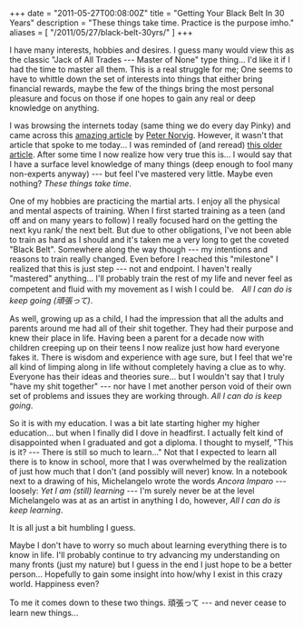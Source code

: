 +++
date = "2011-05-27T00:08:00Z"
title = "Getting Your Black Belt In 30 Years"
description = "These things take time. Practice is the purpose imho."
aliases = [
  "/2011/05/27/black-belt-30yrs/"
]
+++

I have many interests, hobbies and desires. I guess many would view this as the classic "Jack of All Trades --- Master of None" type thing... I'd like it if I had the time to master all them. This is a real struggle for me; One seems to have to whittle down the set of interests into things that either bring financial rewards, maybe the few of the things bring the most personal pleasure and focus on those if one hopes to gain any real or deep knowledge on anything.

I was browsing the internets today (same thing we do every day Pinky) and came across this [amazing article](http://norvig.com/chomsky.html) by [Peter Norvig](http://en.wikipedia.org/wiki/Peter_Norvig). However, it wasn't that article that spoke to me today... I was reminded of (and reread) [this older article](http://norvig.com/21-days.html). After some time I now realize how very true this is... I would say that I have a surface level knowledge of many things (deep enough to fool many non-experts anyway) --- but feel I've mastered very little. Maybe even nothing? *These things take time*.

One of my hobbies are practicing the martial arts. I enjoy all the physical and mental aspects of training. When I first started training as a teen (and off and on many years to follow) I really focused hard on the getting the next kyu rank/ the next belt. But due to other obligations, I've not been able to train as hard as I should and it's taken me a very long to get the coveted "Black Belt". Somewhere along the way though --- my intentions and reasons to train really changed. Even before I reached this "milestone" I realized that this is just step --- not and endpoint. I haven't really "mastered" anything... I'll probably train the rest of my life and never feel as competent and fluid with my movement as I wish I could be.　*All I can do is keep going (頑張って)*.

As well, growing up as a child, I had the impression that all the adults and parents around me had all of their shit together. They had their purpose and knew their place in life. Having been a parent for a decade now with children creeping up on their teens I now realize just how hard everyone fakes it. There is wisdom and experience with age sure, but I feel that we're all kind of limping along in life without completely having a clue as to why. Everyone has their ideas and theories sure... but I wouldn't say that I truly "have my shit together" --- nor have I met another person void of their own set of problems and issues they are working through. *All I can do is keep going*.

So it is with my education. I was a bit late starting higher my higher education... but when I finally did I dove in headfirst. I actually felt kind of disappointed when I graduated and got a diploma. I thought to myself, "This is it? --- There is still so much to learn..." Not that I expected to learn all there is to know in school, more that I was overwhelmed by the realization of just how much that I don't (and possibly will never) know. In a notebook next to a drawing of his, Michelangelo wrote the words *Ancora Imparo* --- loosely: *Yet I am (still) learning* --- I'm surely never be at the level Michelangelo was at as an artist in anything I do, however, *All I can do is keep learning*.

It is all just a bit humbling I guess.

Maybe I don't have to worry so much about learning everything there is to know in life. I'll probably continue to try advancing my understanding on many fronts (just my nature) but I guess in the end I just hope to be a better person... Hopefully to gain some insight into how/why I exist in this crazy world. Happiness even?

To me it comes down to these two things. 頑張って --- and never cease to learn new things...

